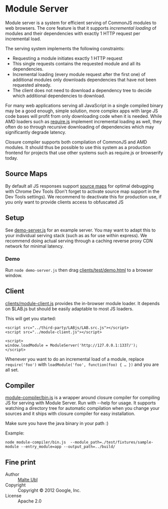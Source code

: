Module Server
==============

Module server is a system for efficient serving of CommonJS modules to web browsers. The core feature is that it supports *incremental loading* of modules and their dependencies with exactly 1 HTTP request per incremental load.

The serving system implements the following constraints:

- Requesting a module initiates exactly 1 HTTP request
- This single requests contains the requested module and all its dependencies.
- Incremental loading (every module request after the first one) of additional modules only downloads dependencies that have not been requested already.
- The client does not need to download a dependency tree to decide which additional dependencies to download.

For many web applications serving all JavaScript in a single compiled binary may be a good enough, simple solution, more complex apps with large JS code bases will profit from only downloading code when it is needed. While AMD loaders such as [require.js](http://requirejs.org/) implement incremental loading as well, they often do so through recursive downloading of dependencies which may significantly degrade latency.

Closure compiler supports both compilation of CommonJS and AMD modules. It should thus be possible to use this system as a production frontend for projects that use other systems such as require.js or browserify today.

## Source Maps

By default all JS responses support [source maps](http://www.html5rocks.com/en/tutorials/developertools/sourcemaps/) for optimal debugging with Chrome Dev Tools (Don't forget to activate source map support in the Dev Tools settings). We recommend to deactivate this for production use, if you only want to provide clients access to obfuscated JS

## Setup

See [demo-server.js](blob/master/demo-server.js) for an example server. You may want to adapt this to your individual serving stack (such as as for use within express). We recommend doing actual serving through a caching reverse proxy CDN network for minimal latency.

### Demo

Run `node demo-server.js` then drag [clients/test/demo.html](blob/master/clients/test/demo.html) to a browser window.

## Client

[clients/module-client.js](blob/master/clients/module-client.js) provides the in-browser module loader. It depends on $LAB.js but should be easily adaptable to most JS loaders.

This will get you started:

    <script src="../third-party/LABjs/LAB.src.js"></script>
    <script src="../module-client.js"></script>

    <script>
    window.loadModule = ModuleServer('http://127.0.0.1:1337/');
    </script>

Whenever you want to do an incremental load of a module, replace `require('foo')` with `loadModule('foo', function(foo) { … })` and you are all set.

## Compiler

[module-compiler/bin.js](blob/master/module-compiler/bin.js) is a wrapper around closure compiler for compiling JS for serving with Module Server. Run with --help for usage. It supports watching a directory tree for automatic compilation when you change your sources and it ships with closure compiler for easy installation.

Make sure you have the java binary in your path :)

Example:

    node module-compiler/bin.js  --module_path=./test/fixtures/sample-module --entry_module=app --output_path=../build/

## Fine print

<dl>
  <dt>Author</dt><dd><a href="https://github.com/cramforce">Malte Ubl</a></dd>
  <dt>Copyright</dt><dd>Copyright © 2012 Google, Inc.</dd>
  <dt>License</dt><dd>Apache 2.0</dd>
</dl>